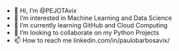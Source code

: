 - 👋 Hi, I’m @PEJOTAvix
- 👀 I’m interested in Machine Learning and Data Science
- 🌱 I’m currently learning GitHub and Cloud Computing
- 💞️ I’m looking to collaborate on my Python Projects
- 📫 How to reach me linkedin.com/in/paulobarbosavix/

<!---
PEJOTAvix/PEJOTAvix is a ✨ special ✨ repository because its `README.md` (this file) appears on your GitHub profile.
You can click the Preview link to take a look at your changes.
--->
